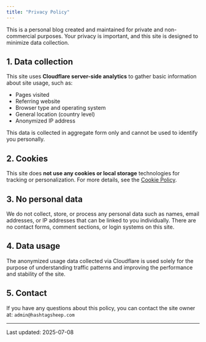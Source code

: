 ```yaml
---
title: "Privacy Policy"
---
```


This is a personal blog created and maintained for private and non-commercial purposes. Your privacy is important, and this site is designed to minimize data collection.

## 1. Data collection

This site uses **Cloudflare server-side analytics** to gather basic information about site usage, such as:

- Pages visited  
- Referring website  
- Browser type and operating system  
- General location (country level)  
- Anonymized IP address  

This data is collected in aggregate form only and cannot be used to identify you personally.

## 2. Cookies

This site does **not use any cookies or local storage** technologies for tracking or personalization.
For more details, see the [Cookie Policy](/cookie-policy).

## 3. No personal data

We do not collect, store, or process any personal data such as names, email addresses, or IP addresses that can be linked to you individually. There are no contact forms, comment sections, or login systems on this site.

## 4. Data usage

The anonymized usage data collected via Cloudflare is used solely for the purpose of understanding traffic patterns and improving the performance and stability of the site.

## 5. Contact

If you have any questions about this policy, you can contact the site owner at:
`admin@hashtagsheep.com`

---
Last updated: 2025-07-08
